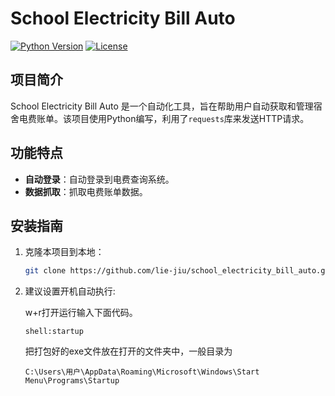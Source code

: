 # School Electricity Bill Auto

[![Python Version](https://img.shields.io/badge/python-3.8+-blue.svg)](https://www.python.org/)
[![License](https://img.shields.io/badge/license-MIT-green.svg)](LICENSE)

## 项目简介

School Electricity Bill Auto 是一个自动化工具，旨在帮助用户自动获取和管理宿舍电费账单。该项目使用Python编写，利用了`requests`库来发送HTTP请求。

## 功能特点

- **自动登录**：自动登录到电费查询系统。
- **数据抓取**：抓取电费账单数据。

## 安装指南

1. 克隆本项目到本地：
   ```bash
   git clone https://github.com/lie-jiu/school_electricity_bill_auto.git
   ```
2. 建议设置开机自动执行:

   w+r打开运行输入下面代码。
   ```运行
   shell:startup
   ```
   把打包好的exe文件放在打开的文件夹中，一般目录为
   ```
   C:\Users\用户\AppData\Roaming\Microsoft\Windows\Start Menu\Programs\Startup